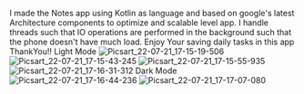 I made the Notes app using Kotlin as language and based on google's latest Architecture components to optimize and scalable level app.
I handle threads such that IO operations are performed in the background such that the phone doesn't have much load.
Enjoy Your saving daily tasks in this app ThankYou!! 
Light Mode
![Picsart_22-07-21_17-15-19-506](https://user-images.githubusercontent.com/87574252/180210150-e30ca362-861b-4981-a9fd-cebf960528b9.jpg)
![Picsart_22-07-21_17-15-43-245](https://user-images.githubusercontent.com/87574252/180210166-ee6681b9-7654-4654-9507-601966e7425f.jpg)
![Picsart_22-07-21_17-15-55-935](https://user-images.githubusercontent.com/87574252/180210192-1635f55c-c295-4a12-9ecd-fe4995d6292c.jpg)
![Picsart_22-07-21_17-16-31-312](https://user-images.githubusercontent.com/87574252/180210240-ada888df-1f4f-4a88-ab46-0c660a334b6c.jpg)
Dark Mode
![Picsart_22-07-21_17-16-44-236](https://user-images.githubusercontent.com/87574252/180210291-8bc45416-78ca-4659-bb54-25fd2211a551.jpg)
![Picsart_22-07-21_17-17-07-080](https://user-images.githubusercontent.com/87574252/180210319-fa969197-342d-4f49-8c52-e022e2fcb8db.jpg)
